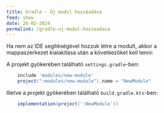 ```yaml
---
title: Gradle - Új modul hozzáadása
feed: show
date: 26-02-2024
permalink: /gradle-uj-modul-hozzaadasa
---
```


Ha nem az IDE segítéségével hozzuk létre a modult, akkor a mappaszerkezet kialakítása után a következőket kell tenni:

A projekt gyökerében található `settings.gradle`-ben:

```gradle
    include 'modules/new-module'
    project(":modules/new-module").name = "NewModule"
```

Illetve a projekt gyökerében található `build.gradle.kts`-ben:

```gradle
	implementation(project(':NewModule'))
```